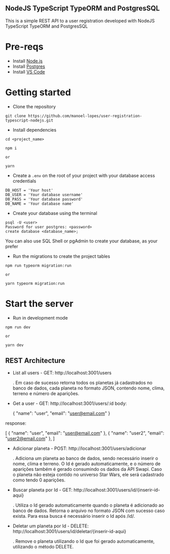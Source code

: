## NodeJS TypeScript TypeORM and PostgresSQL

This is a simple REST API to a user registration developed with NodeJS TypeScript TypeORM and PostgresSQL

# Pre-reqs
- Install [Node.js](https://nodejs.org/en/)
- Install [Postgres](https://www.postgresql.org/download/)
- Install [VS Code](https://code.visualstudio.com/)

# Getting started
- Clone the repository
```
git clone https://github.com/manoel-lopes/user-registration-typescript-nodejs.git
```
- Install dependencies
```
cd <project_name>

npm i

or

yarn
```
- Create a `.env` on the root of your project with your database access credentials
```
DB_HOST = 'Your host'
DB_USER = 'Your database username'
DB_PASS = 'Your database password'
DB_NAME = 'Your database name'
```
- Create your database using the terminal
```
psql -U <user>
Password for user postgres: <password>
create database <database_name>;
```
You can also use SQL Shell or pgAdmin to create your database, as your prefer

- Run the migrations to create the project tables
```
npm run typeorm migration:run

or

yarn typeorm migration:run
```
# Start the server
- Run in development mode
```
npm run dev

or

yarn dev
```

## REST Architecture

- List all users - GET: http://localhost:3001/users

   . Em caso de sucesso retorna todos os planetas já cadastrados no banco de dados, cada planeta no formato JSON, contendo nome, clima, terreno e número de aparições.

- Get a user - GET: http://localhost:3001/users/:id
body:

  {
	"name": "user",
   "email": "user@email.com"
  }

response:

[
  {
	"name": "user",
   "email": "user@email.com"
  },
  {
	"name": "user2",
   "email": "user2@email.com"
  },
]
   
- Adicionar planeta - POST: http://localhost:3001/users/adicionar 
  
  . Adiciona um planeta ao banco de dados, sendo necessário inserir o nome, clima e terreno. O Id é gerado automaticamente, e o número de aparições também é gerado consumindo os dados da API Swapi. Caso o planeta não esteja contido no universo Star Wars, ele será cadastrado como tendo 0 aparições.
  
- Buscar planeta por Id - GET: http://localhost:3001/users/id/{inserir-id-aqui}

  . Utiliza o Id gerado automaticamente quando o planeta é adicionado ao banco de dados. Retorna o arquivo no formato JSON com sucesso caso exista. Para essa busca é necessário inserir o Id após /id/.
     
- Deletar um planeta por Id - DELETE: http://localhost:3001/users/id/deletar/{inserir-id-aqui}

   . Remove o planeta utilizando o Id que foi gerado automaticamente, utilizando o método DELETE. 


